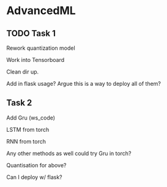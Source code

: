# AdvancedML

## TODO Task 1

Rework quantization model

Work into Tensorboard

Clean dir up.

Add in flask usage? Argue this is a way to deploy all of them?

## Task 2

Add Gru (ws_code)

LSTM from torch

RNN from torch

Any other methods as well could try Gru in torch?

Quantisation for above?

Can I deploy w/ flask?
